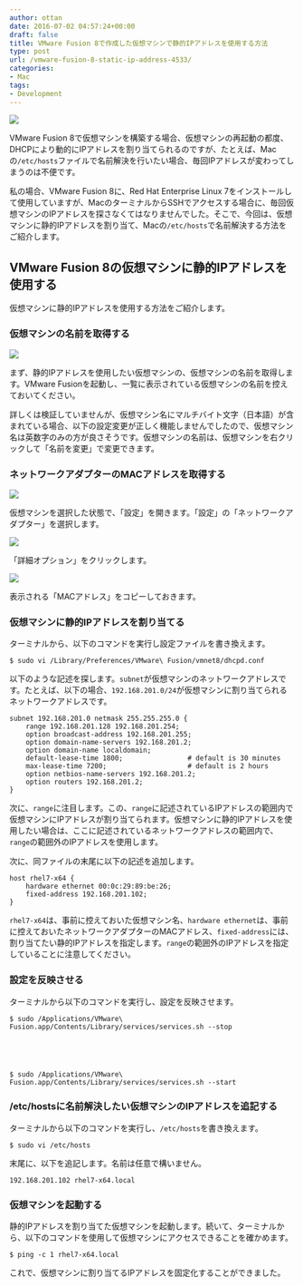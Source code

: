 ```yaml
---
author: ottan
date: 2016-07-02 04:57:24+00:00
draft: false
title: VMware Fusion 8で作成した仮想マシンで静的IPアドレスを使用する方法
type: post
url: /vmware-fusion-8-static-ip-address-4533/
categories:
- Mac
tags:
- Development
---
```


![](/uploads/2016/07/160702-577744e337eac.png)






VMware Fusion 8で仮想マシンを構築する場合、仮想マシンの再起動の都度、DHCPにより動的にIPアドレスを割り当てられるのですが、たとえば、Macの`/etc/hosts`ファイルで名前解決を行いたい場合、毎回IPアドレスが変わってしまうのは不便です。





私の場合、VMware Fusion 8に、Red Hat Enterprise Linux 7をインストールして使用していますが、MacのターミナルからSSHでアクセスする場合に、毎回仮想マシンのIPアドレスを探さなくてはなりませんでした。そこで、今回は、仮想マシンに静的IPアドレスを割り当て、Macの`/etc/hosts`で名前解決する方法をご紹介します。





## VMware Fusion 8の仮想マシンに静的IPアドレスを使用する





仮想マシンに静的IPアドレスを使用する方法をご紹介します。





### 仮想マシンの名前を取得する





![](/uploads/2016/07/160702-577745030f7cd.png)






まず、静的IPアドレスを使用したい仮想マシンの、仮想マシンの名前を取得します。VMware Fusionを起動し、一覧に表示されている仮想マシンの名前を控えておいてください。





詳しくは検証していませんが、仮想マシン名にマルチバイト文字（日本語）が含まれている場合、以下の設定変更が正しく機能しませんでしたので、仮想マシン名は英数字のみの方が良さそうです。仮想マシンの名前は、仮想マシンを右クリックして「名前を変更」で変更できます。





### ネットワークアダプターのMACアドレスを取得する





![](/uploads/2016/07/160702-5777451285363.png)






仮想マシンを選択した状態で、「設定」を開きます。「設定」の「ネットワークアダプター」を選択します。





![](/uploads/2016/07/160702-577745194294d.png)






「詳細オプション」をクリックします。





![](/uploads/2016/07/160702-5777451f0d22b.png)






表示される「MACアドレス」をコピーしておきます。





### 仮想マシンに静的IPアドレスを割り当てる





ターミナルから、以下のコマンドを実行し設定ファイルを書き換えます。




    
    $ sudo vi /Library/Preferences/VMware\ Fusion/vmnet8/dhcpd.conf





以下のような記述を探します。`subnet`が仮想マシンのネットワークアドレスです。たとえば、以下の場合、`192.168.201.0/24`が仮想マシンに割り当てられるネットワークアドレスです。




    
    subnet 192.168.201.0 netmask 255.255.255.0 {
    	range 192.168.201.128 192.168.201.254;
    	option broadcast-address 192.168.201.255;
    	option domain-name-servers 192.168.201.2;
    	option domain-name localdomain;
    	default-lease-time 1800;                # default is 30 minutes
    	max-lease-time 7200;                    # default is 2 hours
    	option netbios-name-servers 192.168.201.2;
    	option routers 192.168.201.2;
    }





次に、`range`に注目します。この、`range`に記述されているIPアドレスの範囲内で仮想マシンにIPアドレスが割り当てられます。仮想マシンに静的IPアドレスを使用したい場合は、ここに記述されているネットワークアドレスの範囲内で、`range`の範囲外のIPアドレスを使用します。





次に、同ファイルの末尾に以下の記述を追加します。




    
    host rhel7-x64 {
    	hardware ethernet 00:0c:29:89:be:26;
    	fixed-address 192.168.201.102;
    }





`rhel7-x64`は、事前に控えておいた仮想マシン名、`hardware ethernet`は、事前に控えておいたネットワークアダプターのMACアドレス、`fixed-address`には、割り当てたい静的IPアドレスを指定します。`range`の範囲外のIPアドレスを指定していることに注意してください。





### 設定を反映させる





ターミナルから以下のコマンドを実行し、設定を反映させます。




    
    $ sudo /Applications/VMware\ Fusion.app/Contents/Library/services/services.sh --stop




    
    $ sudo /Applications/VMware\ Fusion.app/Contents/Library/services/services.sh --start





### /etc/hostsに名前解決したい仮想マシンのIPアドレスを追記する





ターミナルから以下のコマンドを実行し、`/etc/hosts`を書き換えます。




    
    $ sudo vi /etc/hosts





末尾に、以下を追記します。名前は任意で構いません。




    
    192.168.201.102 rhel7-x64.local





### 仮想マシンを起動する





静的IPアドレスを割り当てた仮想マシンを起動します。続いて、ターミナルから、以下のコマンドを使用して仮想マシンにアクセスできることを確かめます。




    
    $ ping -c 1 rhel7-x64.local





これで、仮想マシンに割り当てるIPアドレスを固定化することができました。
